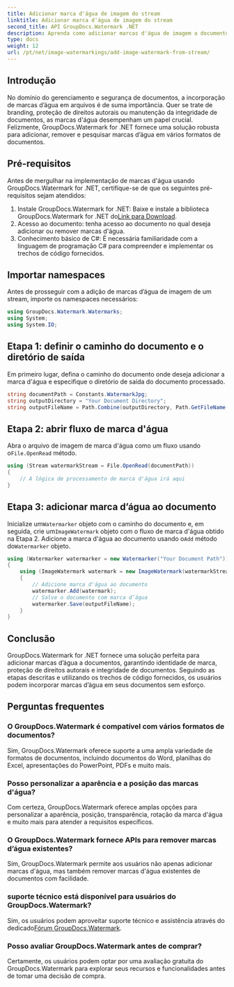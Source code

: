 ```yaml
---
title: Adicionar marca d'água de imagem do stream
linktitle: Adicionar marca d'água de imagem do stream
second_title: API GroupDocs.Watermark .NET
description: Aprenda como adicionar marcas d'água de imagem a documentos usando GroupDocs.Watermark for .NET. Siga nosso guia passo a passo para integração perfeita de marca d’água.
type: docs
weight: 12
url: /pt/net/image-watermarkings/add-image-watermark-from-stream/
---
```

## Introdução
No domínio do gerenciamento e segurança de documentos, a incorporação de marcas d’água em arquivos é de suma importância. Quer se trate de branding, proteção de direitos autorais ou manutenção da integridade de documentos, as marcas d'água desempenham um papel crucial. Felizmente, GroupDocs.Watermark for .NET fornece uma solução robusta para adicionar, remover e pesquisar marcas d’água em vários formatos de documentos.
## Pré-requisitos
Antes de mergulhar na implementação de marcas d'água usando GroupDocs.Watermark for .NET, certifique-se de que os seguintes pré-requisitos sejam atendidos:
1.  Instale GroupDocs.Watermark for .NET: Baixe e instale a biblioteca GroupDocs.Watermark for .NET do[Link para Download](https://releases.groupdocs.com/Watermark/net/).
2. Acesso ao documento: tenha acesso ao documento no qual deseja adicionar ou remover marcas d'água.
3. Conhecimento básico de C#: É necessária familiaridade com a linguagem de programação C# para compreender e implementar os trechos de código fornecidos.

## Importar namespaces
Antes de prosseguir com a adição de marcas d’água de imagem de um stream, importe os namespaces necessários:
```csharp
using GroupDocs.Watermark.Watermarks;
using System;
using System.IO;
```

## Etapa 1: definir o caminho do documento e o diretório de saída
Em primeiro lugar, defina o caminho do documento onde deseja adicionar a marca d'água e especifique o diretório de saída do documento processado.
```csharp
string documentPath = Constants.WatermarkJpg;
string outputDirectory = "Your Document Directory";
string outputFileName = Path.Combine(outputDirectory, Path.GetFileName(documentPath));
```
## Etapa 2: abrir fluxo de marca d'água
 Abra o arquivo de imagem de marca d'água como um fluxo usando o`File.OpenRead` método.
```csharp
using (Stream watermarkStream = File.OpenRead(documentPath))
{
    // A lógica de processamento de marca d'água irá aqui
}
```
## Etapa 3: adicionar marca d’água ao documento
 Inicialize um`Watermarker` objeto com o caminho do documento e, em seguida, crie um`ImageWatermark` objeto com o fluxo de marca d'água obtido na Etapa 2. Adicione a marca d'água ao documento usando o`Add` método do`Watermarker` objeto.
```csharp
using (Watermarker watermarker = new Watermarker("Your Document Path"))
{
    using (ImageWatermark watermark = new ImageWatermark(watermarkStream))
    {
        // Adicione marca d'água ao documento
        watermarker.Add(watermark);
        // Salve o documento com marca d’água
        watermarker.Save(outputFileName);
    }
}
```

## Conclusão
GroupDocs.Watermark for .NET fornece uma solução perfeita para adicionar marcas d’água a documentos, garantindo identidade de marca, proteção de direitos autorais e integridade de documentos. Seguindo as etapas descritas e utilizando os trechos de código fornecidos, os usuários podem incorporar marcas d’água em seus documentos sem esforço.
## Perguntas frequentes
### O GroupDocs.Watermark é compatível com vários formatos de documentos?
Sim, GroupDocs.Watermark oferece suporte a uma ampla variedade de formatos de documentos, incluindo documentos do Word, planilhas do Excel, apresentações do PowerPoint, PDFs e muito mais.
### Posso personalizar a aparência e a posição das marcas d'água?
Com certeza, GroupDocs.Watermark oferece amplas opções para personalizar a aparência, posição, transparência, rotação da marca d'água e muito mais para atender a requisitos específicos.
### O GroupDocs.Watermark fornece APIs para remover marcas d’água existentes?
Sim, GroupDocs.Watermark permite aos usuários não apenas adicionar marcas d'água, mas também remover marcas d'água existentes de documentos com facilidade.
### suporte técnico está disponível para usuários do GroupDocs.Watermark?
 Sim, os usuários podem aproveitar suporte técnico e assistência através do dedicado[Fórum GroupDocs.Watermark](https://forum.groupdocs.com/c/watermark/19).
### Posso avaliar GroupDocs.Watermark antes de comprar?
Certamente, os usuários podem optar por uma avaliação gratuita do GroupDocs.Watermark para explorar seus recursos e funcionalidades antes de tomar uma decisão de compra.